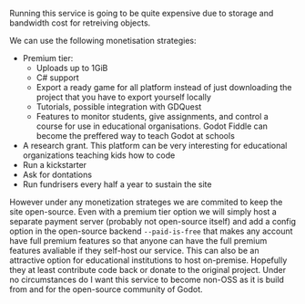 Running this service is going to be quite expensive due to storage and bandwidth cost for retreiving objects.

We can use the following monetisation strategies:
- Premium tier:
	- Uploads up to 1GiB
	- C# support
	- Export a ready game for all platform instead of just downloading the project that you have to export yourself locally
	- Tutorials, possible integration with GDQuest
	- Features to monitor students, give assignments, and control a course for use in educational organisations. Godot Fiddle can become the preffered way to teach Godot at schools
- A research grant. This platform can be very interesting for educational organizations teaching kids how to code
- Run a kickstarter
- Ask for dontations
- Run fundrisers every half a year to sustain the site

However under any monetization strateges we are commited to keep the site open-source. Even with a premium tier option we will simply host a separate payment server (probably not open-source itself) and add a config option in the open-source backend `--paid-is-free` that makes any account have full premium features so that anyone can have the full premium features avaliable if they self-host our service. This can also be an attractive option for educational institutions to host on-premise. Hopefully they at least contribute code back or donate to the original project. Under no circumstances do I want this service to become non-OSS as it is build from and for the open-source community of Godot.